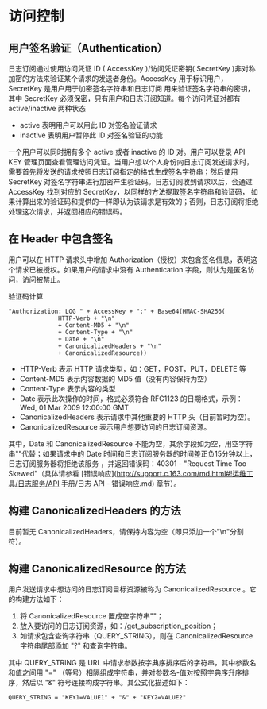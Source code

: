 # 访问控制

## 用户签名验证（Authentication）

日志订阅通过使用访问凭证 ID ( AccessKey )/访问凭证密钥( SecretKey )非对称加密的方法来验证某个请求的发送者身份。AccessKey 用于标识用户，SecretKey 是用户用于加密签名字符串和日志订阅 用来验证签名字符串的密钥，其中 SecretKey 必须保密，只有用户和日志订阅知道。每个访问凭证对都有 active/inactive 两种状态

* active 表明用户可以用此 ID 对签名验证请求
* inactive 表明用户暂停此 ID 对签名验证的功能

一个用户可以同时拥有多个 active 或者 inactive 的 ID 对。用户可以登录 API KEY 管理页面查看管理访问凭证。当用户想以个人身份向日志订阅发送请求时，需要首先将发送的请求按照日志订阅指定的格式生成签名字符串；然后使用 SecretKey 对签名字符串进行加密产生验证码。日志订阅收到请求以后，会通过 AccessKey 找到对应的 SecretKey，以同样的方法提取签名字符串和验证码， 如果计算出来的验证码和提供的一样即认为该请求是有效的；否则，日志订阅将拒绝处理这次请求，并返回相应的错误码。

## 在 Header 中包含签名

用户可以在 HTTP 请求头中增加 Authorization（授权）来包含签名信息，表明这个请求已被授权。如果用户的请求中没有 Authentication 字段，则认为是匿名访问，访问被禁止。

验证码计算

    "Authorization: LOG " + AccessKey + ":" + Base64(HMAC-SHA256(
                  HTTP-Verb + "\n"  
                  + Content-MD5 + "\n"  
                  + Content-Type + "\n"  
                  + Date + "\n"  
                  + CanonicalizedHeaders + "\n"  
                  + CanonicalizedResource))

* HTTP-Verb 表示 HTTP 请求类型，如：GET，POST，PUT，DELETE 等
* Content-MD5 表示内容数据的 MD5 值（没有内容保持为空）
* Content-Type 表示内容的类型
* Date 表示此次操作的时间，格式必须符合 RFC1123 的日期格式，示例：Wed, 01 Mar 2009 12:00:00 GMT
* CanonicalizedHeaders 表示请求中其他重要的 HTTP 头（目前暂时为空）。
* CanonicalizedResource 表示用户想要访问的日志订阅资源。

其中，Date 和 CanonicalizedResource 不能为空，其余字段如为空，用空字符串""代替；如果请求中的 Date 时间和日志订阅服务器的时间差正负15分钟以上，日志订阅服务器将拒绝该服务 ，并返回错误码：40301 - "Request Time Too Skewed"（具体请参看 [错误响应](http://support.c.163.com/md.html#!运维工具/日志服务/API 手册/日志 API - 错误响应.md) 章节）。

## 构建 CanonicalizedHeaders 的方法

目前暂无 CanonicalizedHeaders，请保持内容为空（即只添加一个"\n"分割符）。

## 构建 CanonicalizedResource 的方法

用户发送请求中想访问的日志订阅目标资源被称为 CanonicalizedResource 。它的构建方法如下：

1. 将 CanonicalizedResource 置成空字符串""；
2. 放入要访问的日志订阅资源，如：/get_subscription_position；
3. 如请求包含查询字符串（QUERY_STRING），则在 CanonicalizedResource 字符串尾部添加 "?" 和查询字符串。

其中 QUERY_STRING 是 URL 中请求参数按字典序排序后的字符串，其中参数名和值之间用 "=" （等号）相隔组成字符串，并对参数名-值对按照字典序升序排序，然后以 "&" 符号连接构成字符串。其公式化描述如下：

    QUERY_STRING = "KEY1=VALUE1" + "&" + "KEY2=VALUE2"